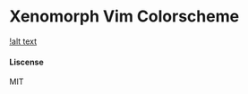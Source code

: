 # Xenomorph Vim Colorscheme
[!alt text](https://github.com/thetomcraig/Xenomorph/blob/master/screenshots/vim_colors.png)
#### Liscense
MIT
